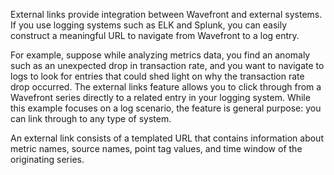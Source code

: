 External links provide integration between Wavefront and external systems. If you use logging systems such as ELK and
Splunk, you can easily construct a meaningful URL to navigate from Wavefront to a log entry.

For example, suppose while analyzing metrics data, you find an anomaly such as an unexpected drop in transaction rate,
and you want to navigate to logs to look for entries that could shed light on why the transaction rate drop occurred.
The external links feature allows you to click through from a Wavefront series directly to a related entry in your
logging system. While this example focuses on a log scenario, the feature is general purpose: you can link through to
any type of system.

An external link consists of a templated URL that contains information about metric names, source names, point tag
values, and time window of the originating series.
